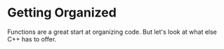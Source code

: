 # Getting Organized

Functions are a great start at organizing code. But let's look at what else C++ has to offer.